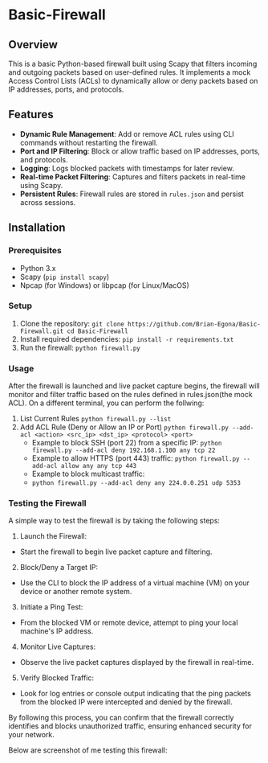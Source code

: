 # Basic-Firewall

## Overview
This is a basic Python-based firewall built using Scapy that filters incoming and outgoing packets based on user-defined rules. It implements a mock Access Control Lists (ACLs) to dynamically allow or deny packets based on IP addresses, ports, and protocols.

## Features
- **Dynamic Rule Management**: Add or remove ACL rules using CLI commands without restarting the firewall.
- **Port and IP Filtering**: Block or allow traffic based on IP addresses, ports, and protocols.
- **Logging**: Logs blocked packets with timestamps for later review.
- **Real-time Packet Filtering**: Captures and filters packets in real-time using Scapy.
- **Persistent Rules**: Firewall rules are stored in `rules.json` and persist across sessions.

## Installation
### Prerequisites
- Python 3.x
- Scapy (`pip install scapy`)
- Npcap (for Windows) or libpcap (for Linux/MacOS)

### Setup
1. Clone the repository:
   `
   git clone https://github.com/Brian-Egona/Basic-Firewall.git
   cd Basic-Firewall
   `
2. Install required dependencies:
    `
    pip install -r requirements.txt
    `
3. Run the firewall:
   `
    python firewall.py
   `

### Usage
After the firewall is launched and live packet capture begins, the firewall will monitor and filter traffic based on the rules defined in rules.json(the mock ACL). 
On a different terminal, you can perform the follwing:
1. List Current Rules
   `
   python firewall.py --list
   `
2. Add ACL Rule (Deny or Allow an IP or Port)
    `
    python firewall.py --add-acl <action> <src_ip> <dst_ip> <protocol> <port>
    `
    - Example to block SSH (port 22) from a specific IP:
      `python firewall.py --add-acl deny 192.168.1.100 any tcp 22`
    - Example to allow HTTPS (port 443) traffic:
      `python firewall.py --add-acl allow any any tcp 443`
    - Example to block multicast traffic:
    - `python firewall.py --add-acl deny any 224.0.0.251 udp 5353`

### Testing the Firewall
A simple way to test the firewall is by taking the following steps:
1. Launch the Firewall:
- Start the firewall to begin live packet capture and filtering.
2. Block/Deny a Target IP:
- Use the CLI to block the IP address of a virtual machine (VM) on your device or another remote system.
3. Initiate a Ping Test:
- From the blocked VM or remote device, attempt to ping your local machine's IP address.
4. Monitor Live Captures:
- Observe the live packet captures displayed by the firewall in real-time.
5. Verify Blocked Traffic:
- Look for log entries or console output indicating that the ping packets from the blocked IP were intercepted and denied by the firewall.

By following this process, you can confirm that the firewall correctly identifies and blocks unauthorized traffic, ensuring enhanced security for your network.

Below are screenshot of me testing this firewall:




